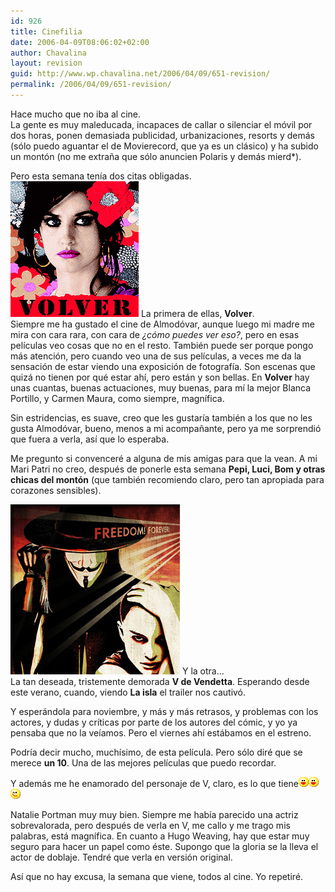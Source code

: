 ```yaml
---
id: 926
title: Cinefilia
date: 2006-04-09T08:06:02+02:00
author: Chavalina
layout: revision
guid: http://www.wp.chavalina.net/2006/04/09/651-revision/
permalink: /2006/04/09/651-revision/
---
```

Hace mucho que no iba al cine.  
La gente es muy maleducada, incapaces de callar o silenciar el m&oacute;vil por dos horas, ponen demasiada publicidad, urbanizaciones, resorts y dem&aacute;s (s&oacute;lo puedo aguantar el de Movierecord, que ya es un cl&aacute;sico) y ha subido un mont&oacute;n (no me extra&ntilde;a que s&oacute;lo anuncien Polaris y dem&aacute;s mierd*).

Pero esta semana ten&iacute;a dos citas obligadas.  
<img class="imgizqda" src="/imagenes/fotos/volver-almodovar.jpg" alt="Cartel de Volver, pel&iacute;cula de Pedro Almod&oacute;var" /> La primera de ellas, **Volver**.  
Siempre me ha gustado el cine de Almod&oacute;var, aunque luego mi madre me mira con cara rara, con cara de _&iquest;c&oacute;mo puedes ver eso?_, pero en esas pel&iacute;culas veo cosas que no en el resto. Tambi&eacute;n puede ser porque pongo m&aacute;s atenci&oacute;n, pero cuando veo una de sus pel&iacute;culas, a veces me da la sensaci&oacute;n de estar viendo una exposici&oacute;n de fotograf&iacute;a. Son escenas que quiz&aacute; no tienen por qu&eacute; estar ah&iacute;, pero est&aacute;n y son bellas. En **Volver** hay unas cuantas, buenas actuaciones, muy buenas, para m&iacute; la mejor Blanca Portillo, y Carmen Maura, como siempre, magn&iacute;fica.

Sin estridencias, es suave, creo que les gustar&iacute;a tambi&eacute;n a los que no les gusta Almod&oacute;var, bueno, menos a mi acompa&ntilde;ante, pero ya me sorprendi&oacute; que fuera a verla, as&iacute; que lo esperaba. 

Me pregunto si convencer&eacute; a alguna de mis amigas para que la vean. A mi Mari Patri no creo, despu&eacute;s de ponerle esta semana **Pepi, Luci, Bom y otras chicas del mont&oacute;n** (que tambi&eacute;n recomiendo claro, pero tan apropiada para corazones sensibles).

<img class="imgizqda" src="/imagenes/fotos/v-de-vendetta.jpg" alt="V de Vendetta" /> Y la otra&#8230;  
La tan deseada, tristemente demorada **V de Vendetta**. Esperando desde este verano, cuando, viendo **La isla** el trailer nos cautiv&oacute;.

Y esper&aacute;ndola para noviembre, y m&aacute;s y m&aacute;s retrasos, y problemas con los actores, y dudas y cr&iacute;ticas por parte de los autores del c&oacute;mic, y yo ya pensaba que no la ve&iacute;amos. Pero el viernes ah&iacute; est&aacute;bamos en el estreno.

Podr&iacute;a decir mucho, much&iacute;simo, de esta pel&iacute;cula. Pero s&oacute;lo dir&eacute; que se merece **un 10**. Una de las mejores pel&iacute;culas que puedo recordar.

Y adem&aacute;s me he enamorado del personaje de V, claro, es lo que tiene![emo](/imagenes/emoticonos/risa.gif)![emo](/imagenes/emoticonos/risa.gif)![emo](/imagenes/emoticonos/guino.gif) 

Natalie Portman muy muy bien. Siempre me hab&iacute;a parecido una actriz sobrevalorada, pero despu&eacute;s de verla en V, me callo y me trago mis palabras, est&aacute; magn&iacute;fica. En cuanto a Hugo Weaving, hay que estar muy seguro para hacer un papel como &eacute;ste. Supongo que la gloria se la lleva el actor de doblaje. Tendr&eacute; que verla en versi&oacute;n original. 

As&iacute; que no hay excusa, la semana que viene, todos al cine. Yo repetir&eacute;.